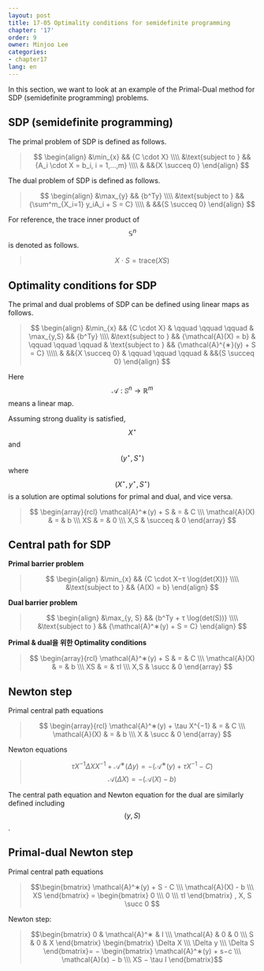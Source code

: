 ```yaml
---
layout: post
title: 17-05 Optimality conditions for semidefinite programming
chapter: '17'
order: 9
owner: Minjoo Lee
categories:
- chapter17
lang: en
---
```

In this section, we want to look at an example of the Primal-Dual method for SDP (semidefinite programming) problems.

## SDP (semidefinite programming)
The primal problem of SDP is defined as follows.
>$$
>\begin{align}
>    &\min_{x} && {C \cdot X} \\\\
>    &\text{subject to } && {A_i \cdot X = b_i, i = 1,...,m} \\\\
>    & &&{X \succeq 0}
>\end{align}
>$$


The dual problem of SDP is defined as follows.
>$$
>\begin{align}
>    &\max_{y} && {b^Ty} \\\\
>    &\text{subject to } && {\sum^m_{X_i=1} y_iA_i + S = C} \\\\
>    & &&{S \succeq 0}
>\end{align}
>$$

For reference, the trace inner product of $$\mathbb{S}^n$$ is denoted as follows.
> $$X \cdot S = \text{trace}(XS)$$

## Optimality conditions for SDP
The primal and dual problems of SDP can be defined using linear maps as follows.

>$$
>\begin{align}
>    &\min_{x} && {C \cdot X} & \qquad \qquad \qquad & \max_{y,S}  && {b^Ty} \\\\
>    &\text{subject to } && {\mathcal{A}(X) = b} & \qquad \qquad \qquad & \text{subject to } && {\mathcal{A}^{∗}(y) + S = C} \\\\\
>    & &&{X \succeq 0} & \qquad \qquad \qquad & &&{S \succeq 0}
>\end{align}
>$$


Here $$\mathcal{A}: \mathbb{S}^n \to \mathbb{R}^m$$ means a linear map.

Assuming strong duality is satisfied, $$X^{\star}$$ and $$(y^{\star}, S^{\star})$$ where $$(X^{\star}, y^{\star}, S^{\star})$$ is a solution are optimal solutions for primal and dual, and vice versa.

> $$
> \begin{array}{rcl}
> \mathcal{A}^∗(y) + S & = & C \\\
> \mathcal{A}(X) & = & b \\\
> XS & = & 0 \\\
> X,S & \succeq & 0
> \end{array}
> $$


## Central path for SDP
**Primal barrier problem**
>$$
>\begin{align}
>    &\min_{x} && {C \cdot X−τ \log(det(X))} \\\\
>    &\text{subject to } && {A(X) = b} 
>\end{align}
>$$


**Dual barrier problem**
>$$
>\begin{align}
>    &\max_{y, S} && {b^Ty + τ \log(det(S))} \\\\
>    &\text{subject to } && {\mathcal{A}^∗(y) + S = C} 
>\end{align}
>$$


**Primal & dual을 위한 Optimality conditions**
> $$
> \begin{array}{rcl}
> \mathcal{A}^∗(y) + S & = & C \\\
> \mathcal{A}(X) & = & b \\\
> XS & = & τI \\\
> X,S & \succ & 0
> \end{array}
> $$


## Newton step
Primal central path equations 
> $$
> \begin{array}{rcl}
> \mathcal{A}^∗(y) + \tau X^{−1} & = & C \\\
> \mathcal{A}(X) & = & b \\\
> X & \succ & 0
> \end{array}
> $$


Newton equations
> $$τX^{−1}\Delta XX^{−1} +\mathcal{A}^∗(\Delta y) = −(\mathcal{A}^∗(y) + \tau X^{−1} −C)$$
> $$\mathcal{A}(\Delta X) = −(\mathcal{A}(X)−b)$$

The central path equation and Newton equation for the dual are similarly defined including $$(y,S)$$.

## Primal-dual Newton step 
Primal central path equations 
> $$\begin{bmatrix}
\mathcal{A}^∗(y) + S - C  \\\
\mathcal{A}(X) - b \\\
XS
\end{bmatrix} =
\begin{bmatrix}
0 \\\
0 \\\
τI
\end{bmatrix}
, X, S \succ 0
$$

Newton step:
> $$\begin{bmatrix}
0 & \mathcal{A}^∗ & I \\\
\mathcal{A} & 0 & 0 \\\
S & 0 & X 
\end{bmatrix}
\begin{bmatrix}
\Delta X \\\
\Delta y \\\
\Delta S
\end{bmatrix}= −
\begin{bmatrix}
\mathcal{A}^∗(y) + s−c \\\
\mathcal{A}(x) − b \\\
XS − \tau I 
\end{bmatrix}$$

